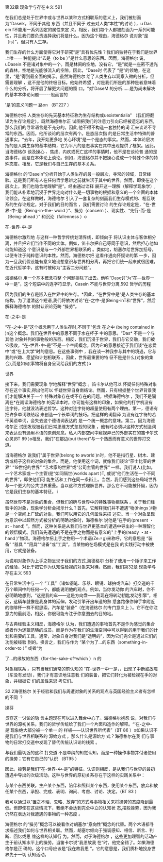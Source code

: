 第32章 现象学与存在主义 591

在我们总是处于世界中或与世界以某种方式相联系的意义上，我们被刻画为“Daseik。不同于其他 东西（并且不同于 过去对人类“本性”的讨论 ），u Das  ein f不能用一系列固定的属性来定 义。相反，我们每个人都被刻画为一系列可能性，并且我们要负责选择我们将是什么。因为这个理由，海德格尔 说对象“是（is）”，但只有人生存。

我们生存的什么方面使得它对于研究“是”具有优先性？我们的独特在于我们是世界上唯一一 种能提出“去是（to be ）”是什么意思的东西。因而，海德格尔 说，uDasein 不是诸对象中的一个，而是林间的空地，没有它，“是”就是一座密不透光的森林。空地是光能够流入的空隙。因此，“Dase时 代表了 “是”的领地，在这里，“是”得到最全面的揭示。虽然海德格尔 给了人类生存以观察入微的分析，但需要理解 ，这不是他的终极目标。他始终希望 ，对是我们所是的那种是者意味着什么的分析，将开启了解更大问题的窗 口。“对'DaseM 的分析……是为尚未解决的基本本体论问题------般而言的

'是’的意义问题一 路on （BT227 ）

海德格尔把 人类生存的先天基本特征称为生存结构或uexistentialia" （我们将翻译为生存论规定）。既然海德格尔正 试图把我们的注意力引向已经被遗忘的东西，那么我们的寻常语言是不充分的。因此,他不得不构造一套独特的词 汇来谈论不寻常的东西。因而，他所谈论的层次有两个。是态层次指 的是日常生活中特殊的普通事实。“去年，我开始更多地 关心环境”是一个是态的事实。然而，本体论层次指的是人类生存的基本结构，它为平凡的是态事实在其中出现提供了框架。因此，当海德格尔 谈及操心 、焦虑、内疚或死亡这样的事情时，他不是在谈论普 通的是态事件，而是在本体论上谈论。例如，海德格尔并不把操心说成一个特殊个体的特殊态度。相反，它是我们与自己生存的基本关系。

海德格尔 的“Dasein”分析开始于人类生存的最一般层次，寻常的领域，日常经验。这是我们所有人在任何哲学思辨之前就生活于其中的世界。然而，即使在这个层次上，我们也隐含地理解“是”。经由通过诠释 展开这一理解（解释学现象学）,我们能从朴素地沉浸于世界走向对什么是一切事物的根据和意义的一个全面的本体论领会。在这样做时，海德格尔 引入了一套复杂的刻画我们生存模式的、相互联系的生存论规定。对于我们的目的而言 ，我们需要讨论 的生存论规定是，"在-世界-中-是（Being-in-the- woiid ）”、操劳（concern ）、现实性、“先行-而-是（Being-ahead ）” 和沉沦（fallenness  ）o

在-世界-中-是

海德格尔激烈地 与这样一种哲学传统划清界线，即倾向于 将认识主体与客体相分离，并且把它们当作不同的实体。例如，笛卡尔把自己等同于意识，然后担心他如何能知道这 个意识是与一个外部世界相联系的 。类似地，胡塞尔给世界加括号，以便专注于纯粹意识的本性。然而，海德格尔把 这看作通向怀疑论的第 一步，因为一旦我们假设能有意义地设想意识与世界相分离，再把它们统一起来就很困难。在近代哲学中，这有时被称为“主客二分问题”。

海德格尔 用一个基本概念将整 个问题排除了出去。他称“Dase讨'为“在—世界一中一是”。这个短语中的连字符显示，Casein 不能与世界分离,592 哲学的历程

因为我们的生存是嵌入在世界中的生存。*因此，“在世界中是“是人类生存的基本结构。为了澄清这个短语,我们将依次讨论“在-之中-是(Being-inT和“世界”，然后解释海德格尔 的财认识论范畴 “操劳”。

在-之中-是

“在-之中-是”这个概念用于人类生存时,不同于"包含 在之中 (being  contained  in )n这个概念。我们在世界中的意思不同于水在杯子 中的意思。“Das* 不是一个与其他 对象并列的事物般的东西。相反，我们沉浸于世界，我们与它交融，我们被它吸收。“在-世界-中-是”不是一个空间概念，因为它的意思接近于我们谈“在恋爱中”或“在上大学”时的意思。在这些事例中 ，我在谈一种我参与其中的境遇，它与我的兴趣、愿望和计划相联系 。因此，世界最重要的特 征不是是什么(对象的集合),而是如何(事物将自身呈现给我们的方式 )o

世界

接下来，我们需要现象 学地解释“世界”概念 。笛卡尔从他可以 怀疑任何特殊对象存在这个事实,得出他可以 怀疑世界自身南结论。然而，只有根据整个世界背景我们才能解决关于一个 特殊对象存在或不存在的问题。根据海德格尔 ，我们不是隔离在*在阅读海德格尔 的英译本时，你可能有这样的印象，如果他的打字机没有 连字符，他就没法表述哲学。这种对连字符的超量使用有两个理由。第一，德语有把许多单词联结起 来创造一个长单词的技巧。把这样的词翻译 为没有连字符的若干英语单词，会失去这个德语词表达的 是一个统一概念的意味。第二，因为海德格尔正 试图发现被我们日常思维方式忽视的现象 ，他有时必须以这种方式制造词来表达没有通用术语的原创观念。私人内部空间中窥视异己的外部实在的笛卡尔式心灵(BT 89 )o相反，我们"在那边(out there)”与一个熟悉而有意义的世界打交道。

当海德格尔 说我们"属于世界(belong  to aworld  )n时，他不是指行星、树木、建筑或椅子这样的对象的集合。而是，他使用这个词，就像我们谈论“莎士比亚的世界” “19世纪的世界” “艺术家的世界”或“公司主管的世界” 一样。我们说人(比如，一个艺术家或一个主管)是“如同隔世(worlds  apart  )T,,或说"他们生活在一个不同 的世界”，即使他们可 能生活和工作在同一条街上。当然，我们感到这些局域世界与一个更大的公共世界重叠。当以这种方式理解世界，那么它不可能被怀疑，因为它是我们生存的基本特征。 i

虽然世界不是对象的集合，但我们的确与世界中的特殊事物相联系 。关于我们经验中的对象，现象学分析会揭示什么？首先，它解释我们并不遭遇“物(things  )\物是一个空间上广延的对象，我们可以用它的几何属性来描 述它。当一个对象呈现为意识中以超然方式被分析的明确对象时，海德格尔 说他是“在手的(present ・at・hand) ”。然而，这种关系是从我们与世界更基本的遭遇中导出的一种理智化的领悟模式。我们首先遭遇的不是在手之物而是有意义的"上手的(ready ・at・hand )”物项。海德格尔把上手之物用一个术语(Ze〃g)来称呼，它的意思是 “装备” “器具 ” “用具”“设备”或“工具”。当某物的在场模式是在我 的实践行动中被使用，它就是装备。

为说明对象作为上手之物呈现于我们的方式,海德格尔 分析了使用一个锤子来工作的经验，对比于把它作为认知性检视的对象来对待。然而，我们第32章 现象学与存在主义 593

在日常生活中与一个 “工具”（诸如钢笔、乐器、眼镜、球拍或汽车）打交道的千万个瞬间中的任何一个，都能说明他的观点。例如，当你发动你 的汽车时，你不必明确地想到，“这是我的车——这是方向盘——我现在将转动钥匙发动引擎”。相反，这辆车就像是我身体的延伸。发动引擎开出车道的熟 悉套路像你伸手拿附近的咖啡杯一样不假思索。汽车是“装备”（在海德格尔 的专门意义上 ）。它不在你注意力的最前沿，相反，你很可能专注于你意图去的目的地。

与古典经验主义相反，海德格尔 认为，我们遭遇的事物首先不是作为感觉的集合或者作为逻辑范畴的成员，而是作为在我们的生活空间中可以得到的用于我们的计划和需要的工具。通常，对象自身对我们是“透明的”，因为它们完全是通过它们的功能被经验 到的。换言之，我们与作为 “某个为了...的东西（something-in-order-to  ）” 或者“为

了...的缘故的东西（fbr-the-sake-of^which  ）n 的

对象相联系 。只有当我们通常的前认知的 “在-世界一中一是，，出现了中断或故障（车没有发动），我们才有意识地注意我 们的装备，把它们转化为被检视在手的对象，并根据它 们的属性来思 考它们。

32.2海德格尔 关于经验和我们与周遭对象的关系的观点与英国经验主义者有怎样的不同 ？

操芬

贯穿这一讨论的隐 含主题现在可以进入舞台中心了。海德格尔抱怨 说，对我们与世界的源初关系，我们的哲学传统给了我们一个片面和造作的解释。“’在-之中-是’现象绝大部分被一个单一 的 样板——认识世界所代表”（BT 86 ）o如果认识不是我们与世界相联系的 源始方式 ，那么什么是源始方 式？海德格尔在我 们与事物的日常打交道中发现了替代传统认识论的线索 。

与我们最切近的这种 打交道 不是单纯的知觉认知，而是一种操作事物并付诸使用的操劳；它有它自己的“认识 （BT95 ）

因此，操劳是我们"在-世界-中-是”的特征。认识则相反，是从我们与世界的最初遭遇中导出的次级活动。这种与世界的原初关系存在于这样的实践关系中：

与某个东西关联，生产某个东西，陪伴和照料某个东西，使用某个东西，放弃和放任某个东西，承担、完成、表明、询问、考虑、讨论、决定。（BT 83 ）

我可以通过以“置之不理、忽略、放弃”的方式与事物相关来将操劳的态度降到最低。但即使在这些情况下，我绝不会达到完全中立的认知状 态,摆脱操劳，因为我仍然在表达对我遭遇的事物的一种态度 。

海德格尔 的“操劳”概念可以被看作对胡塞尔“意向性”概念的代替。两个术语都寻求描述我们如何与世界相关联。然而，胡塞尔倾向于强调感知、相信、断言、判断、回忆或思 维这样的认知行 为。然而，对于海德格尔 ，这些更加理智的活动产生于前认知水平上的操劳。当笛卡尔说“我思故我 在”时，他完全错了。如果海德格尔是正 确的，这个口号应该是“我在故我思 ”。它的意思是，我们质朴地投身世界先于一切 认知活动。

